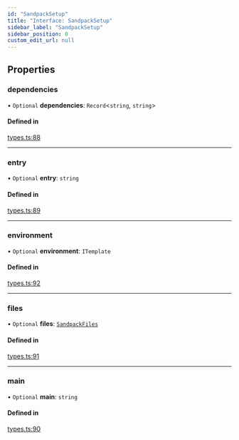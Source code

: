 ```yaml
---
id: "SandpackSetup"
title: "Interface: SandpackSetup"
sidebar_label: "SandpackSetup"
sidebar_position: 0
custom_edit_url: null
---
```


## Properties

### dependencies

• `Optional` **dependencies**: `Record`<`string`, `string`\>

#### Defined in

[types.ts:88](https://github.com/codesandbox/sandpack/blob/ce1032c/sandpack-react/src/types.ts#L88)

___

### entry

• `Optional` **entry**: `string`

#### Defined in

[types.ts:89](https://github.com/codesandbox/sandpack/blob/ce1032c/sandpack-react/src/types.ts#L89)

___

### environment

• `Optional` **environment**: `ITemplate`

#### Defined in

[types.ts:92](https://github.com/codesandbox/sandpack/blob/ce1032c/sandpack-react/src/types.ts#L92)

___

### files

• `Optional` **files**: [`SandpackFiles`](../#sandpackfiles)

#### Defined in

[types.ts:91](https://github.com/codesandbox/sandpack/blob/ce1032c/sandpack-react/src/types.ts#L91)

___

### main

• `Optional` **main**: `string`

#### Defined in

[types.ts:90](https://github.com/codesandbox/sandpack/blob/ce1032c/sandpack-react/src/types.ts#L90)

